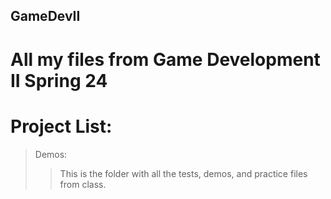 ## **GameDevII**
# All my files from Game Development II Spring 24

# Project List: 
> Demos:
> > This is the folder with all the tests, demos, and practice files from class.

